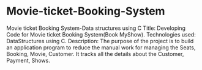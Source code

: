 # Movie-ticket-Booking-System <br>
Movie ticket Booking System-Data structures using C
Title: Developing Code for Movie ticket Booking System(Book MyShow).
Technologies used: DataStructures using C.
Description: The purpose of the project is to build an application program to reduce the manual work for managing the Seats, Booking, Movie, Customer. It tracks all the details about the Customer, Payment, Shows.
